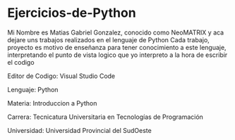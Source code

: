# Ejercicios-de-Python
 Mi Nombre es Matias Gabriel Gonzalez, conocido como NeoMATRIX y aca dejare uns trabajos realizados en el lenguaje de Python
 Cada trabajo, proyecto es motivo de enseñanza para tener conocimiento a este lenguaje, interpretando
 el punto de vista logico que yo interpreto a la hora de escribir el codigo

 Editor de Codigo: 
 Visual Studio Code
 
 Lenguaje: 
 Python
 
 Materia: 
 Introduccion a Python
 
 Carrera: 
 Tecnicatura Universitaria en Tecnologías de Programación 
 
 Universidad: 
 Universidad Provincial del SudOeste

